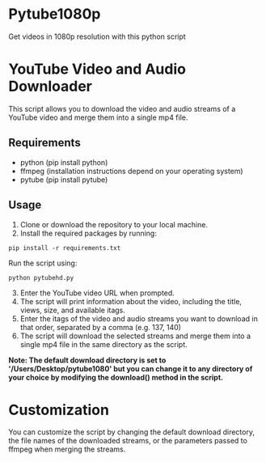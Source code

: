 # Pytube1080p
Get videos in 1080p resolution with this python script
# YouTube Video and Audio Downloader
This script allows you to download the video and audio streams of a YouTube video and merge them into a single mp4 file.

## Requirements
- python (pip install python)
- ffmpeg (installation instructions depend on your operating system)
- pytube (pip install pytube)

## Usage
1. Clone or download the repository to your local machine.
2. Install the required packages by running:

```
pip install -r requirements.txt
```
Run the script using:
```
python pytubehd.py
```


3. Enter the YouTube video URL when prompted.
4. The script will print information about the video, including the title, views, size, and available itags.
5. Enter the itags of the video and audio streams you want to download in that order, separated by a comma (e.g. 137, 140)
6. The script will download the selected streams and merge them into a single mp4 file in the same directory as the script.

**Note: The default download directory is set to '/Users/Desktop/pytube1080' but you can change it to any directory of your choice by modifying the download() method in the script.**

# Customization
You can customize the script by changing the default download directory, the file names of the downloaded streams, or the parameters passed to ffmpeg when merging the streams.
